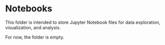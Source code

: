 # Notebooks

This folder is intended to store Jupyter Notebook files for data exploration, visualization, and analysis. 

For now, the folder is empty.